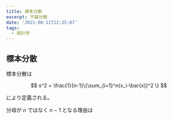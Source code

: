 ```yaml
---
title: 標本分散
excerpt: 不偏分散 
date: '2021-08-11T22:35:07'
tags:
  - 統計学
---
```


## 標本分散
標本分散は

$$
s^2 = \frac{1}{n-1}\{\sum_{i=1}^n(x_i-\bar{x})^2 \}
$$

により定義される。

分母が $n$ ではなく $n-1$ となる理由は
